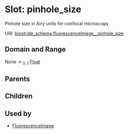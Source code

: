 
# Slot: pinhole_size

Pinhole size in Airy units for confocal microscopy

URI: [biostride_schema:fluorescenceImage__pinhole_size](https://w3id.org/biostride/schema/fluorescenceImage__pinhole_size)


## Domain and Range

None &#8594;  <sub>0..1</sub> [Float](types/Float.md)

## Parents


## Children


## Used by

 * [FluorescenceImage](FluorescenceImage.md)
